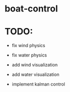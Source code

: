 # boat-control




# TODO:

- fix wind physics
- fix water physics

- add wind visualization
- add water visualization

- implement kalman control